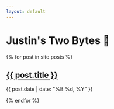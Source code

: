 ```yaml
---
layout: default
---
```

# Justin's Two Bytes &#128126;

<div class="posts-list">
    {% for post in site.posts %}
    <div class="post">
        <h2><a href="{{ post.url | relative_url }}">{{ post.title }}</a></h2>
        <p>{{ post.date | date: "%B %d, %Y" }}</p>
    </div>
    {% endfor %}
</div>